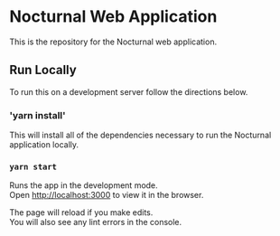 # Nocturnal Web Application

This is the repository for the Nocturnal web application.

## Run Locally

To run this on a development server follow the directions below.


### 'yarn install'

This will install all of the dependencies necessary to run the Nocturnal application locally. 

### `yarn start`

Runs the app in the development mode.<br />
Open [http://localhost:3000](http://localhost:3000) to view it in the browser.

The page will reload if you make edits.<br />
You will also see any lint errors in the console.
